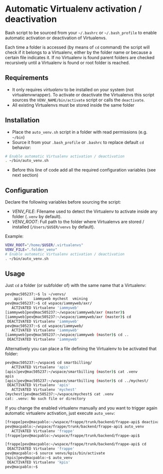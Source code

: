 Automatic Virtualenv activation / deactivation
==============================================

Bash script to be sourced from your `~/.bashrc` or `~/.bash_profile` to enable automatic activation or deactivation of Virtualenvs.

Each time a folder is accessed (by means of `cd` command) the script will check if it belongs to a Virtualenv, either by the folder name or because a certain file indicates it. If no Virtualenv is found parent folders are checked recursively until a Virtualenv is found or root folder is reached.

Requirements
------------

* It only requires *virtualenv* to be installed on your system (not virtualenvwrapper). To activate or deactivate the Virtualenvs this script sources the `VENV_NAME/bin/activate` script or calls the `deactivate`.
* All existing Virtualenvs must be stored inside the same folder


Installation
------------

* Place the `auto_venv.sh` script in a folder with read permissions (e.g. `~/bin`)
* Source it from your `.bash_profile` or `.bashrc` to replace default `cd` behavior:

```bash
# Enable automatic Virtualenv activation / deactivation
. ~/bin/auto_venv.sh
```

* Before this line of code add all the required configuration variables (see next section)


Configuration
-------------
Declare the following variables before sourcing the script:
* *VENV_FILE*: Filename used to detect the Virtualenv to activate inside any folder (`.venv` by default).
* *VENV_ROOT*: Full path to the folder where Virtualenvs are stored / installed (`/Users/$USER/venvs` by default).

Example:

```bash
VENV_ROOT="/home/$USER/.virtualenvs"
VENV_FILE=".folder_venv"
# Enable automatic Virtualenv activation / deactivation
. ~/bin/auto_venv.sh
```

Usage
-----
Just `cd` a folder (or subfolder of) with the same name that a Virtualenv:

```bash
pev@mac505237:~$ ls ~/venvs/
    apis     iammyweb mychest  vmining
pev@mac505237:~$ cd wspace/iammyweb/axr/
   ACTIVATED Virtualenv 'iammyweb'
[iammyweb]pev@mac505237:~/wspace/iammyweb/axr (master)$
[iammyweb]pev@mac505237:~/wspace/iammyweb/axr (master)$ cd
 DEACTIVATED Virtualenv 'iammyweb'
pev@mac505237:~$ cd wspace/iammyweb/
   ACTIVATED Virtualenv 'iammyweb'
[iammyweb]pev@mac505237:~/wspace/iammyweb (master)$ cd ..
 DEACTIVATED Virtualenv 'iammyweb'
```

Alternatively you can place a file defining the Virtualenv to be activated that folder:

```bash
pev@mac505237:~/wspace$ cd smartbilling/
   ACTIVATED Virtualenv 'apis'
[apis]pev@mac505237:~/wspace/smartbilling (master)$ cat .venv
apis
[apis]pev@mac505237:~/wspace/smartbilling (master)$ cd ../mychest/
 DEACTIVATED Virtualenv 'apis'
   ACTIVATED Virtualenv 'mychest'
[mychest]pev@mac505237:~/wspace/mychest$ cat .venv
cat: .venv: No such file or directory
```

If you change the enabled virtualenv manually and you want to trigger again automatic virtualenv activation, just execute `auto_venv`:

```bash
[frappe]pev@macpablo:~/wspace/frappe/trunk/backend/frappe-api$ deactivate 
pev@macpablo:~/wspace/frappe/trunk/backend/frappe-api$ auto_venv
   ACTIVATED Virtualenv 'frappe'
[frappe]pev@macpablo:~/wspace/frappe/trunk/backend/frappe-api$ 
```

```bash
[frappe]pev@macpablo:~/wspace/frappe/trunk/backend/frappe-api$ cd
 DEACTIVATED Virtualenv 'frappe'
pev@macpablo:~$ source venvs/kpis/bin/activate
[kpis]pev@macpablo:~$ auto_venv
 DEACTIVATED Virtualenv 'kpis'
pev@macpablo:~$ 
```
